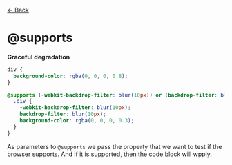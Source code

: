 [&larr; Back](./README.md)

# @supports

**Graceful degradation**

```css
div {
  background-color: rgba(0, 0, 0, 0.8);
}

@supports (-webkit-backdrop-filter: blur(10px)) or (backdrop-filter: blur(10px)) {
  .div {
    -webkit-backdrop-filter: blur(10px);
    backdrop-filter: blur(10px);
    background-color: rgba(0, 0, 0, 0.3);
  }
}
```

As parameters to `@supports` we pass the property that we want to test if the browser supports. And if it is supported, then the code block will wpply.

<br>

